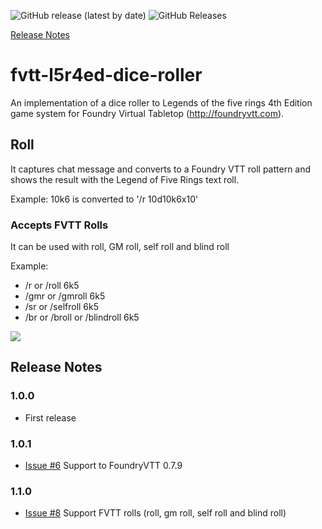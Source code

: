 <img alt="GitHub release (latest by date)" src="https://img.shields.io/github/v/release/eupolemo/fvtt-l5r4ed-dice-roller?style=for-the-badge"> <img alt="GitHub Releases" src="https://img.shields.io/github/downloads/eupolemo/fvtt-l5r4ed-dice-roller/latest/total?style=for-the-badge">

[Release Notes](#release-notes)
# fvtt-l5r4ed-dice-roller
An implementation of a dice roller to Legends of the five rings 4th Edition game system for Foundry Virtual Tabletop (http://foundryvtt.com).

## Roll
It captures chat message and converts to a Foundry VTT roll pattern and shows the result with the Legend of Five Rings text roll.

Example: 10k6 is converted to '/r 10d10k6x10'

### Accepts FVTT Rolls
It can be used with roll, GM roll, self roll and blind roll

Example:
- /r or /roll 6k5
- /gmr or /gmroll 6k5
- /sr or /selfroll 6k5
- /br or /broll or /blindroll 6k5

<img src="readme-resources/roll-l5r.gif"/>

## Release Notes
### 1.0.0
- First release

### 1.0.1
- [Issue #6](https://github.com/eupolemo/fvtt-l5r4ed-dice-roller/issues/6) Support to FoundryVTT 0.7.9

### 1.1.0
- [Issue #8](https://github.com/eupolemo/fvtt-l5r4ed-dice-roller/issues/8) Support FVTT rolls (roll, gm roll, self roll and blind roll)

